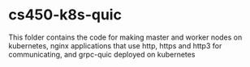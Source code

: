 # cs450-k8s-quic
This folder contains the code for making master and worker nodes on kubernetes, nginx applications that use http, https and http3 for communicating, and grpc-quic deployed on kubernetes
